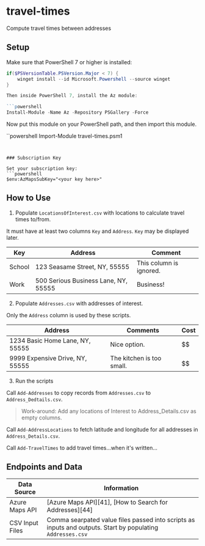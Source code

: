 # travel-times
Compute travel times between addresses

## Setup

Make sure that PowerShell 7 or higher is installed:

```powershell
if($PSVersionTable.PSVersion.Major < 7) {
    winget install --id Microsoft.Powershell --source winget
}

Then inside PowerShell 7, install the Az module:

```powershell
Install-Module -Name Az -Repository PSGallery -Force
```

Now put this module on your PowerShell path, and then import this module.

``powershell
Import-Module travel-times.psm1
```


### Subscription Key

Set your subscription key:
```powershell
$env:AzMapsSubKey="<your key here>"
```

## How to Use

1. Populate `LocationsOfInterest.csv` with locations to calculate travel times to/from. 

It must have at least two columns `Key` and `Address`. `Key` may be displayed later.

| Key | Address | Comment |
|-|-|-|
| School | 123 Seasame Street, NY, 55555 | This column is ignored. |
| Work | 500 Serious Business Lane, NY, 55555 | Business! |

2. Populate `Addresses.csv` with addresses of interest.

Only the `Address` column is used by these scripts.

| Address | Comments | Cost |
|-|-|-|
| 1234 Basic Home Lane, NY, 55555 | Nice option. | $$ |
| 9999 Expensive Drive, NY, 55555 | The kitchen is too small. | $$$$$$ |

3. Run the scripts

Call `Add-Addresses` to copy records from `Addresses.csv` to `Address_Dedtails.csv`.

> Work-around: Add any locations of Interest to Address_Details.csv as empty columns.

Call `Add-AddressLocations` to fetch latitude and longitude for all addresses in `Address_Details.csv`.

Call `Add-TravelTimes` to add travel times...when it's written...

## Endpoints and Data

| Data Source | Information | 
|-|-|
| Azure Maps API | [Azure Maps API][41], [How to Search for Addresses][44] |
| CSV Input Files  | Comma searpated value files passed into scripts as inputs and outputs. Start by populating `Addresses.csv` |
